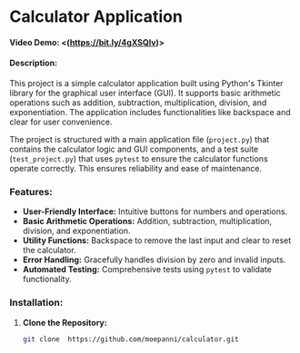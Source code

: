 # Calculator Application

#### Video Demo: <(https://bit.ly/4gXSQIv)>

#### Description:
This project is a simple calculator application built using Python's Tkinter library for the graphical user interface (GUI). It supports basic arithmetic operations such as addition, subtraction, multiplication, division, and exponentiation. The application includes functionalities like backspace and clear for user convenience.

The project is structured with a main application file (`project.py`) that contains the calculator logic and GUI components, and a test suite (`test_project.py`) that uses `pytest` to ensure the calculator functions operate correctly. This ensures reliability and ease of maintenance.

### Features:
- **User-Friendly Interface:** Intuitive buttons for numbers and operations.
- **Basic Arithmetic Operations:** Addition, subtraction, multiplication, division, and exponentiation.
- **Utility Functions:** Backspace to remove the last input and clear to reset the calculator.
- **Error Handling:** Gracefully handles division by zero and invalid inputs.
- **Automated Testing:** Comprehensive tests using `pytest` to validate functionality.

### Installation:
1. **Clone the Repository:**
   ```bash
   git clone  https://github.com/moepanni/calculator.git

